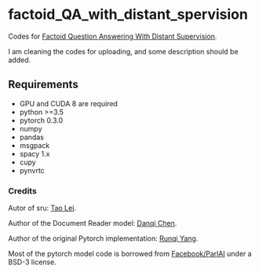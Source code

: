 # factoid_QA_with_distant_spervision

Codes for [Factoid Question Answering With Distant Supervision](http://www.mdpi.com/1099-4300/20/6/439/pdf). 

I am cleaning the codes for uploading, and some description should be added. 



## Requirements
- GPU and CUDA 8 are required
- python >=3.5 
- pytorch 0.3.0
- numpy
- pandas
- msgpack
- spacy 1.x
- cupy
- pynvrtc

### Credits
Autor of sru: [Tao Lei](https://github.com/taolei87/sru).

Author of the Document Reader model: [Danqi Chen](https://github.com/danqi).

Author of the original Pytorch implementation: [Runqi Yang](https://hitvoice.github.io/about/). 

Most of the pytorch model code is borrowed from [Facebook/ParlAI](https://github.com/facebookresearch/ParlAI/) under a BSD-3 license.
